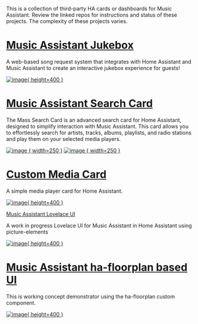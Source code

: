This is a collection of third-party HA cards or dashboards for Music Assistant. Review the linked repos for instructions and status of these projects. The complexity of these projects varies.

# [Music Assistant Jukebox](https://github.com/DanStennett/HAMusicAssistantJukebox)

A web-based song request system that integrates with Home Assistant and Music Assistant to create an interactive jukebox experience for guests!

[![image](https://github.com/DanStennett/HAMusicAssistantJukebox/blob/main/readme_image.jpg?raw=true){ height=400 }](https://github.com/DanStennett/HAMusicAssistantJukebox/blob/main/readme_image.jpg?raw=true)

# [Music Assistant Search Card](https://github.com/fastxl2024/mass-search-card)

The Mass Search Card is an advanced search card for Home Assistant, designed to simplify interaction with Music Assistant. This card allows you to effortlessly search for artists, tracks, albums, playlists, and radio stations and play them on your selected media players.

[![image](https://github.com/user-attachments/assets/2dbd3143-ffd8-4bea-8b63-52519ece9f1d) { width=250 }](https://github.com/user-attachments/assets/2dbd3143-ffd8-4bea-8b63-52519ece9f1d)
[![image](https://github.com/user-attachments/assets/ce10cadf-bada-444a-87ea-a9d05f0a41db) { width=250 }](https://github.com/user-attachments/assets/ce10cadf-bada-444a-87ea-a9d05f0a41db)

# [Custom Media Card](https://github.com/codemonkey2k5/HomeAssistent-Custom-Media-Card)

A simple media player card for Home Assistant.

[![image](https://github.com/user-attachments/assets/03815604-b80d-4aea-ac97-52b5c07aa3b2){ height=400 }](https://github.com/user-attachments/assets/03815604-b80d-4aea-ac97-52b5c07aa3b2)

[Music Assistant Lovelace UI](https://github.com/rxritalin/Music-Assistant-Lovelace-UI)

A work in progress Lovelace UI for Music Assistant in Home Assistant using picture-elements

[![image](https://github.com/user-attachments/assets/3c81c0cb-9290-4e86-afaa-5f9d3d445e02){ height=400 }](https://github.com/user-attachments/assets/3c81c0cb-9290-4e86-afaa-5f9d3d445e02)

# [Music Assistant ha-floorplan based UI](https://github.com/OzGav/MA-floorplan)

This is working concept demonstrator using the ha-floorplan custom component.

[![image](https://github.com/user-attachments/assets/babed2c0-646f-46b6-bdb6-b29f3b34087f){ height=400 }](https://github.com/user-attachments/assets/babed2c0-646f-46b6-bdb6-b29f3b34087f)
